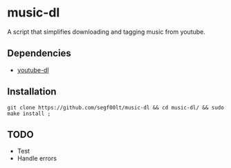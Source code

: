 # music-dl

A script that simplifies downloading and tagging music from youtube.

## Dependencies

- [youtube-dl](https://youtube-dl.org/)

## Installation

`git clone https://github.com/segf00lt/music-dl &&
cd music-dl/ &&
sudo make install ;`

## TODO

- Test
- Handle errors
